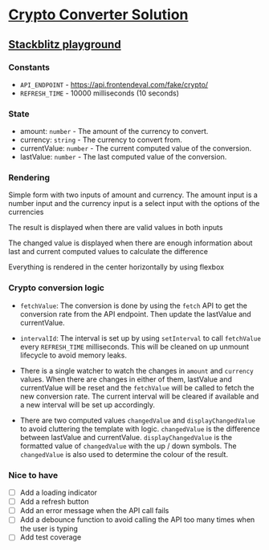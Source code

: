 # [Crypto Converter Solution](https://frontendeval.com/questions/crypto-converter)

## [Stackblitz playground](https://stackblitz.com/github/willnguyen1312/crypto-converter)

### Constants

- `API_ENDPOINT` - https://api.frontendeval.com/fake/crypto/
- `REFRESH_TIME` - 10000 milliseconds (10 seconds)

### State

- amount: `number` - The amount of the currency to convert.
- currency: `string` - The currency to convert from.
- currentValue: `number` - The current computed value of the conversion.
- lastValue: `number` - The last computed value of the conversion.

### Rendering

Simple form with two inputs of amount and currency. The amount input is a number input and the currency input is a select input with the options of the currencies

The result is displayed when there are valid values in both inputs

The changed value is displayed when there are enough information about last and current computed values to calculate the difference

Everything is rendered in the center horizontally by using flexbox

### Crypto conversion logic

- `fetchValue`: The conversion is done by using the `fetch` API to get the conversion rate from the API endpoint. Then update the lastValue and currentValue.

- `intervalId`: The interval is set up by using `setInterval` to call `fetchValue` every `REFRESH_TIME` milliseconds. This will be cleaned on up unmount lifecycle to avoid memory leaks.

- There is a single watcher to watch the changes in `amount` and `currency` values. When there are changes in either of them, lastValue and currentValue will be reset and the `fetchValue` will be called to fetch the new conversion rate. The current interval will be cleared if available and a new interval will be set up accordingly.

- There are two computed values `changedValue` and `displayChangedValue` to avoid cluttering the template with logic. `changedValue` is the difference between lastValue and currentValue. `displayChangedValue` is the formatted value of `changedValue` with the up / down symbols. The `changedValue` is also used to determine the colour of the result.

### Nice to have

- [ ] Add a loading indicator
- [ ] Add a refresh button
- [ ] Add an error message when the API call fails
- [ ] Add a debounce function to avoid calling the API too many times when the user is typing
- [ ] Add test coverage
